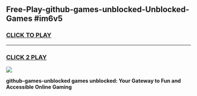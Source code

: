 
## Free-Play-github-games-unblocked-Unblocked-Games #im6v5
<h3>
<a href="https://news.freeplayer.one?title=github-games-unblocked&ref=8M">CLICK TO PLAY</a></h3>
<hr>

<h3>
<a href="https://news.freeplayer.one?title=github-games-unblocked&ref=8M">CLICK 2 PLAY</a>
  
</h3>

<a href="https://news.freeplayer.one?title=github-games-unblocked&ref=8M"><img src="https://clearcache.store/games.png"></a>


**github-games-unblocked games unblocked: Your Gateway to Fun and Accessible Online Gaming**
